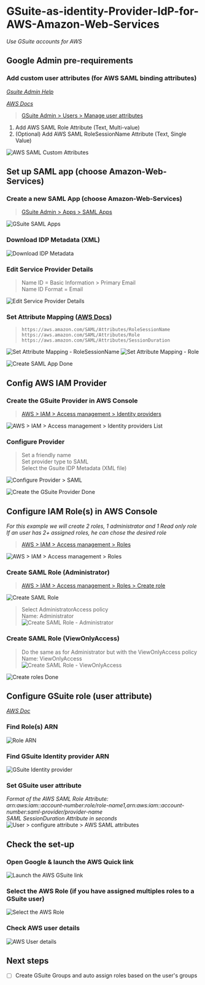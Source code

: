 # GSuite-as-identity-Provider-IdP-for-AWS-Amazon-Web-Services
_Use GSuite accounts for AWS_

## Google Admin pre-requirements

### Add custom user attributes (for AWS SAML binding attributes)
_[Gsuite Admin Help](https://support.google.com/a/answer/6208725?hl=en)_

_[AWS Docs](https://docs.aws.amazon.com/IAM/latest/UserGuide/id_roles_providers_create_saml_assertions.html)_

> [GSuite Admin > Users > Manage user attributes](https://admin.google.com/ac/customschema)

1. Add AWS SAML Role Attribute (Text, Multi-value)
2. (Optional) Add AWS SAML RoleSessionName Attribute (Text, Single Value)

![AWS SAML Custom Attributes](https://imgur.com/L9MolFj.png)


## Set up SAML app (choose Amazon-Web-Services)

### Create a new SAML App (choose Amazon-Web-Services)

> [GSuite Admin > Apps > SAML Apps](https://admin.google.com/AdminHome?fral=1#AppsList:serviceType=SAML_APPS)

![GSuite SAML Apps](https://imgur.com/qnhurpu.png)

### Download IDP Metadata (XML)
![Download IDP Metadata](https://i.imgur.com/TWNjNV2.png)

### Edit Service Provider Details
> Name ID = Basic Information > Primary Email    
> Name ID Format = Email    

![Edit Service Provider Details](https://i.imgur.com/EuwpgUk.png)

### Set Attribute Mapping ([AWS Docs](https://docs.aws.amazon.com/IAM/latest/UserGuide/id_roles_providers_create_saml_assertions.html))

> `https://aws.amazon.com/SAML/Attributes/RoleSessionName`    
> `https://aws.amazon.com/SAML/Attributes/Role`    
> `https://aws.amazon.com/SAML/Attributes/SessionDuration`    

![Set Attribute Mapping - RoleSessionName](https://i.imgur.com/65SJbo6.png)
![Set Attribute Mapping - Role](https://i.imgur.com/1RBMLZf.png)

![Create SAML App Done](https://i.imgur.com/z6RTfSV.png)

## Config AWS IAM Provider

### Create the GSuite Provider in AWS Console
> [AWS > IAM > Access management > Identity providers](https://console.aws.amazon.com/iam/home#/providers)

![AWS > IAM > Access management > Identity providers List](https://i.imgur.com/Jcyb5c3.png)

### Configure Provider
> Set a friendly name    
> Set provider type to SAML    
> Select the Gsuite IDP Metadata (XML file)    

![Configure Provider > SAML](https://i.imgur.com/6o0HVm1.png)

![Create the GSuite Provider Done](https://i.imgur.com/eIwvYlX.png)

## Configure IAM Role(s) in AWS Console
_For this example we will create 2 roles, 1 administrator and 1 Read only role_    
_If an user has 2+ assigned roles, he can chose the desired role_    
> [AWS > IAM > Access management > Roles](https://console.aws.amazon.com/iam/home#/roles)    

![AWS > IAM > Access management > Roles](https://i.imgur.com/L7PouEQ.png)

### Create SAML Role (Administrator)
> [AWS > IAM > Access management > Roles > Create role](https://console.aws.amazon.com/iam/home#/roles$new?step=type&roleType=saml)    

![Create SAML Role](https://i.imgur.com/kAnD8Pm.png)

> Select AdministratorAccess policy    
> Name: Administrator    
![Create SAML Role - Administrator](https://i.imgur.com/ziICWgY.png)

### Create SAML Role (ViewOnlyAccess)
> Do the same as for Administrator but with the ViewOnlyAccess policy    
> Name: ViewOnlyAccess    
![Create SAML Role - ViewOnlyAccess](https://i.imgur.com/bHfugfF.png)

![Create roles Done](https://i.imgur.com/tfaJ2cF.png)

## Configure GSuite role (user attribute)
_[AWS Doc](https://docs.aws.amazon.com/IAM/latest/UserGuide/id_roles_providers_create_saml_assertions.html)_    

### Find Role(s) ARN
![Role ARN](https://i.imgur.com/iz0lufl.png)

### Find GSuite Identity provider ARN
![GSuite Identity provider](https://i.imgur.com/1owqlZK.png)

### Set GSuite user attribute
_Format of the AWS SAML Role Attribute:_    
_arn:aws:iam::account-number:role/role-name1,arn:aws:iam::account-number:saml-provider/provider-name_    
_SAML SessionDuration Attribute in seconds_    
![User > configure attribute > AWS SAML attributes](https://i.imgur.com/ueElNNy.png)

## Check the set-up

### Open Google & launch the AWS Quick link
![Launch the AWS GSuite link](https://i.imgur.com/nygLGHN.png)

### Select the AWS Role (if you have assigned multiples roles to a GSuite user)
![Select the AWS Role](https://i.imgur.com/Yv9VOfh.png)

### Check AWS user details
![AWS User details](https://i.imgur.com/FVPXsO7.png)

## Next steps
- [ ] Create GSuite Groups and auto assign roles based on the user's groups

